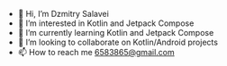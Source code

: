 - 👋 Hi, I’m Dzmitry Salavei
- 👀 I’m interested in Kotlin and Jetpack Compose
- 🌱 I’m currently learning Kotlin and Jetpack Compose
- 💞️ I’m looking to collaborate on Kotlin/Android projects
- 📫 How to reach me 6583865@gmail.com

<!---
DemonazGH/DemonazGH is a ✨ special ✨ repository because its `README.md` (this file) appears on your GitHub profile.
You can click the Preview link to take a look at your changes.
--->

